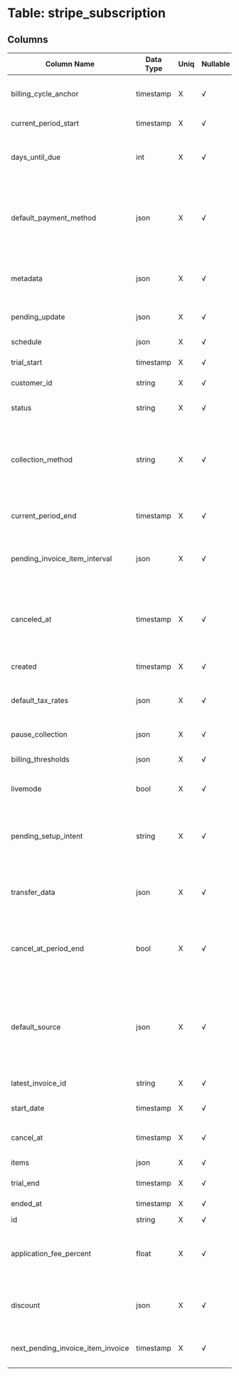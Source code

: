 # Table: stripe_subscription

## Columns 

|  Column Name   |  Data Type  | Uniq | Nullable | Description | 
|  ----  | ----  | ----  | ----  | ---- | 
| billing_cycle_anchor | timestamp | X | √ | Determines the date of the first full invoice, and, for plans with month or year intervals, the day of the month for subsequent invoices. | 
| current_period_start | timestamp | X | √ | Start of the current period that the subscription has been invoiced for. | 
| days_until_due | int | X | √ | Number of days a customer has to pay invoices generated by this subscription. This value will be null for subscriptions where collection_method=charge_automatically. | 
| default_payment_method | json | X | √ | ID of the default payment method for the subscription. It must belong to the customer associated with the subscription. This takes precedence over default_source. If neither are set, invoices will use the customer’s invoice_settings.default_payment_method or default_source. | 
| metadata | json | X | √ | Set of key-value pairs that you can attach to an subscription. This can be useful for storing additional information about the subscription in a structured format. | 
| pending_update | json | X | √ | If specified, pending updates that will be applied to the subscription once the latest_invoice has been paid. | 
| schedule | json | X | √ | The schedule attached to the subscription. | 
| trial_start | timestamp | X | √ | If the subscription has a trial, the start of that trial. | 
| customer_id | string | X | √ | ID of the customer who owns the subscription. | 
| status | string | X | √ | Possible values are incomplete, incomplete_expired, trialing, active, past_due, canceled, or unpaid. | 
| collection_method | string | X | √ | Either charge_automatically, or send_invoice. When charging automatically, Stripe will attempt to pay this subscription at the end of the cycle using the default source attached to the customer. When sending an invoice, Stripe will email your customer an invoice with payment instructions. | 
| current_period_end | timestamp | X | √ | End of the current period that the subscription has been invoiced for. At the end of this period, a new invoice will be created. | 
| pending_invoice_item_interval | json | X | √ | Specifies an interval for how often to bill for any pending invoice items. It is analogous to calling Create an invoice for the given subscription at the specified interval. | 
| canceled_at | timestamp | X | √ | If the subscription has been canceled, the date of that cancellation. If the subscription was canceled with cancel_at_period_end, canceled_at will reflect the time of the most recent update request, not the end of the subscription period when the subscription is automatically moved to a canceled state. | 
| created | timestamp | X | √ | Time at which the subscription was created. | 
| default_tax_rates | json | X | √ | The tax rates that will apply to any subscription item that does not have tax_rates set. Invoices created will have their default_tax_rates populated from the subscription. | 
| pause_collection | json | X | √ | If specified, payment collection for this subscription will be paused. | 
| billing_thresholds | json | X | √ | Define thresholds at which an invoice will be sent, and the subscription advanced to a new billing period. | 
| livemode | bool | X | √ | Has the value true if the subscription exists in live mode or the value false if the subscription exists in test mode. | 
| pending_setup_intent | string | X | √ | You can use this SetupIntent to collect user authentication when creating a subscription without immediate payment or updating a subscription’s payment method, allowing you to optimize for off-session payments. Learn more in the SCA Migration Guide. | 
| transfer_data | json | X | √ | The account (if any) the subscription’s payments will be attributed to for tax reporting, and where funds from each payment will be transferred to for each of the subscription’s invoices. | 
| cancel_at_period_end | bool | X | √ | If the subscription has been canceled with the at_period_end flag set to true, cancel_at_period_end on the subscription will be true. You can use this attribute to determine whether a subscription that has a status of active is scheduled to be canceled at the end of the current period. | 
| default_source | json | X | √ | ID of the default payment source for the subscription. It must belong to the customer associated with the subscription and be in a chargeable state. If default_payment_method is also set, default_payment_method will take precedence. If neither are set, invoices will use the customer’s invoice_settings.default_payment_method or default_source. | 
| latest_invoice_id | string | X | √ | ID of the most recent invoice this subscription has generated. | 
| start_date | timestamp | X | √ | Date when the subscription was first created. The date might differ from the created date due to backdating. | 
| cancel_at | timestamp | X | √ | A date in the future at which the subscription will automatically get canceled. | 
| items | json | X | √ | List of subscription items, each with an attached price. | 
| trial_end | timestamp | X | √ | If the subscription has a trial, the end of that trial. | 
| ended_at | timestamp | X | √ | If the subscription has ended, the date the subscription ended. | 
| id | string | X | √ | Unique identifier for the subscription. | 
| application_fee_percent | float | X | √ | A non-negative decimal between 0 and 100, with at most two decimal places. This represents the percentage of the subscription invoice subtotal that will be transferred to the application owner’s Stripe account. | 
| discount | json | X | √ | Describes the current discount applied to this subscription, if there is one. When billing, a discount applied to a subscription overrides a discount applied on a customer-wide basis. | 
| next_pending_invoice_item_invoice | timestamp | X | √ | Specifies the approximate timestamp on which any pending invoice items will be billed according to the schedule provided at pending_invoice_item_interval. | 


